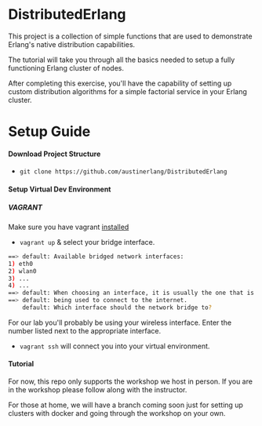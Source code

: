 # DistributedErlang
This project is a collection of simple functions that are used to demonstrate Erlang's native distribution capabilities.

The tutorial will take you through all the basics needed to setup a fully functioning Erlang cluster of nodes.

After completing this exercise, you'll have the capability of setting up custom distribution algorithms for a simple factorial service in your Erlang cluster.

Setup Guide
===========
#### Download Project Structure

- `git clone https://github.com/austinerlang/DistributedErlang`

#### Setup Virtual Dev Environment

##### VAGRANT

Make sure you have vagrant [installed](http://docs.vagrantup.com/v2/installation/)

- `vagrant up` & select your bridge interface.

```bash
==> default: Available bridged network interfaces:
1) eth0
2) wlan0
3) ...
4) ...
==> default: When choosing an interface, it is usually the one that is
==> default: being used to connect to the internet.
    default: Which interface should the network bridge to?
```

For our lab you'll probably be using your wireless interface. Enter the number listed next to the appropriate interface.

- `vagrant ssh` will connect you into your virtual environment.

#### Tutorial

For now, this repo only supports the workshop we host in person. If you are in the workshop please follow along with the instructor.

For those at home, we will have a branch coming soon just for setting up clusters with docker and going through the workshop on your own.